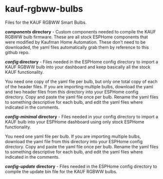 # kauf-rgbww-bulbs
Files for the KAUF RGBWW Smart Bulbs.

***components* directory** - Custom components needed to compile the KAUF RGBWW bulb firmware.  These are all stock ESPHome components that were modified by Kaufman Home Automation.  These don't need to be downloaded, the yaml files automatically grab them by reference to this github repo.

***config* directory** - Files needed in the ESPHome config directory to import a KAUF RGBWW bulb into your dashboard and keep basically all the stock KAUF functionality.

You need one copy of the yaml file per bulb, but only one total copy of each of the header files.  If you are importing multiple bulbs, download the yaml and two header files from this directory into your ESPHome config directory.  Copy and paste the yaml file once per bulb.  Rename the yaml files to something descriptive for each bulb, and edit the yaml files where indicated in the comments.

***config-minimal* directory** - Files needed in your config directory to import a KAUF bulb into your ESPHome dashboard using only stock ESPHome functionality.

You need one yaml file per bulb. If you are importing multiple bulbs, download the yaml file from this directory into your ESPHome config directory. Copy and paste the yaml file once per bulb. Rename the yaml files to something descriptive for each bulb, and edit the yaml files where indicated in the comments.

***config-update* directory** - Files needed in the ESPHome config directory to compile the update bin file for the KAUF RGBWW bulbs.
